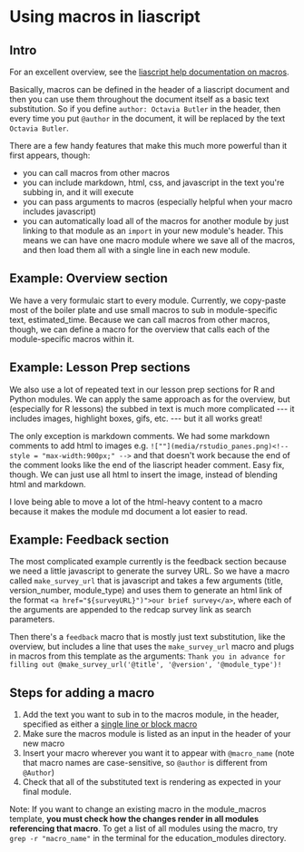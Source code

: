 # Using macros in liascript

## Intro

For an excellent overview, see the [liascript help documentation on macros](https://liascript.github.io/course/?https://raw.githubusercontent.com/liaScript/docs/master/README.md).

Basically, macros can be defined in the header of a liascript document and then you can use them throughout the document itself as a basic text substitution. So if you define `author: Octavia Butler` in the header, then every time you put `@author` in the document, it will be replaced by the text `Octavia Butler`.

There are a few handy features that make this much more powerful than it first appears, though:

- you can call macros from other macros
- you can include markdown, html, css, and javascript in the text you're subbing in, and it will execute
- you can pass arguments to macros (especially helpful when your macro includes javascript)
- you can automatically load all of the macros for another module by just linking to that module as an `import` in your new module's header. This means we can have one macro module where we save all of the macros, and then load them all with a single line in each new module.

## Example: Overview section

We have a very formulaic start to every module. Currently, we copy-paste most of the boiler plate and use small macros to sub in module-specific text, estimated_time. Because we can call macros from other macros, though, we can define a macro for the overview that calls each of the module-specific macros within it.

## Example: Lesson Prep sections

We also use a lot of repeated text in our lesson prep sections for R and Python modules. We can apply the same approach as for the overview, but (especially for R lessons) the subbed in text is much more complicated --- it includes images, highlight boxes, gifs, etc. --- but it all works great!

The only exception is markdown comments. We had some markdown comments to add html to images e.g. `![""](media/rstudio_panes.png)<!-- style = "max-width:900px;" -->` and that doesn't work because the end of the comment looks like the end of the liascript header comment. Easy fix, though. We can just use all html to insert the image, instead of blending html and markdown.

I love being able to move a lot of the html-heavy content to a macro because it makes the module md document a lot easier to read.

## Example: Feedback section

The most complicated example currently is the feedback section because we need a little javascript to generate the survey URL. So we have a macro called `make_survey_url` that is javascript and takes a few arguments (title, version_number, module_type) and uses them to generate an html link of the format `<a href="${surveyURL}")">our brief survey</a>`, where each of the arguments are appended to the redcap survey link as search parameters.

Then there's a `feedback` macro that is mostly just text substitution, like the overview, but includes a line that uses the `make_survey_url` macro and plugs in macros from this template as the arguments: `Thank you in advance for filling out @make_survey_url('@title', '@version', '@module_type')!`

## Steps for adding a macro

1. Add the text you want to sub in to the macros module, in the header, specified as either a [single line or block macro](https://liascript.github.io/course/?https://raw.githubusercontent.com/liaScript/docs/master/README.md#single-line)
2. Make sure the macros module is listed as an input in the header of your new macro
3. Insert your macro wherever you want it to appear with `@macro_name` (note that macro names are case-sensitive, so `@author` is different from `@Author`)
4. Check that all of the substituted text is rendering as expected in your final module. 

Note: If you want to change an existing macro in the module_macros template, **you must check how the changes render in all modules referencing that macro**. To get a list of all modules using the macro, try `grep -r "macro_name"` in the terminal for the education_modules directory.  
 
